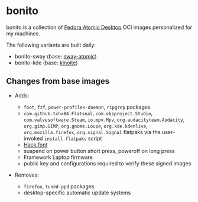 # bonito

bonito is a collection of [Fedora Atomic Desktop](https://fedoraproject.org/atomic-desktops) OCI images personalized for my machines.

The following variants are built daily:

* bonito-sway (base: [sway-atomic](https://quay.io/repository/fedora-ostree-desktops/sway-atomic))
* bonito-kde (base: [kinoite](https://quay.io/repository/fedora-ostree-desktops/kinoite))

## Changes from base images

* Adds:
  * `foot`, `fzf`, `power-profiles-daemon`, `ripgrep` packages
  * `com.github.tchx84.Flatseal`, `com.obsproject.Studio`, `com.valvesoftware.Steam`, `io.mpv.Mpv`, `org.audacityteam.Audacity`, `org.gimp.GIMP`, `org.gnome.Loupe`, `org.kde.kdenlive`, `org.mozilla.firefox`, `org.signal.Signal` flatpaks via the user-invoked `install-flatpaks` script
  * [Hack font](https://github.com/source-foundry/Hack)
  * suspend on power button short press, poweroff on long press
  * Framework Laptop firmware
  * public key and configurations required to verify these signed images

* Removes:
  *  `firefox`, `tuned-ppd` packages
  *  desktop-specific automatic update systems
